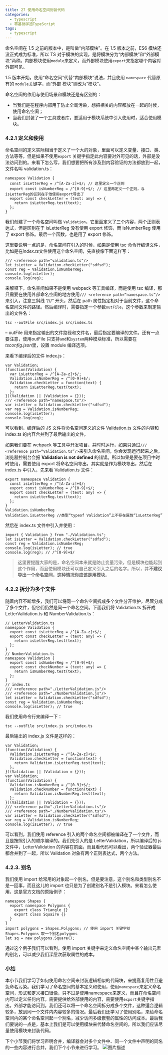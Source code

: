 ```yaml
---
title: 27 使用命名空间封装代码
categories: 
  - typescript
  - 零基础学透TypeScript
tags: 
  - typescript
---
```


命名空间在 1.5 之前的版本中，是叫做“内部模块”。在 1.5 版本之前，ES6 模块还没正式成为标准，所以 TS
对于模块的实现，是将模块分为“内部模块”和“外部模块”两种。内部模块使用`module`来定义，而外部模块使用`export`来指定哪个内容对外部可见。

1.5 版本开始，使用“命名空间”代替“内部模块”说法，并且使用 `namespace` 代替原有的 `module`关键字，而“外部 模块”则改为“模块”。

命名空间的作用与使用场景和模块还是有区别的：

-   当我们是在程序内部用于防止全局污染，想把相关的内容都放在一起的时候，使用命名空间；
-   当我们封装了一个工具或者库，要适用于模块系统中引入使用时，适合使用模块。

### 4.2.1 定义和使用

命名空间的定义实际相当于定义了一个大的对象，里面可以定义变量、接口、类、方法等等，但是如果不使用`export` 关键字指定此内容要对外可见的话，外部是没法访问到的。来看下怎么写，我们想要把所有涉及到内容验证的方法都放到一起，文件名叫 validation.ts：

``` {.language-typescript}
namespace Validation {
  const isLetterReg = /^[A-Za-z]+$/; // 这里定义一个正则
  export const isNumberReg = /^[0-9]+$/; // 这里再定义一个正则，与isLetterReg的区别在于他使用export导出了
  export const checkLetter = (text: any) => {
    return isLetterReg.test(text);
  };
}
```

我们创建了一个命名空间叫做 `Validation`，它里面定义了三个内容，两个正则表达式，但是区别在于
isLetterReg 没有使用 export 修饰，而 isNumberReg 使用了 export 修饰。最后一个函数，也是用了 export 修饰。

这里要说明一点的是，命名空间在引入的时候，如果是使用 tsc 命令行编译文件，比如是在*index.ts*文件使用这个命名空间，先直接像下面这样写：

``` {.language-typescript}
/// <reference path="validation.ts"/>
let isLetter = Validation.checkLetter("sdfsd");
const reg = Validation.isNumberReg;
console.log(isLetter);
console.log(reg);
```

来解释下，命名空间如果不是使用 webpack 等工具编译，而是使用 tsc 编译，那只需要在使用外部命名空间的地方使用`/// <reference path=“namespace.ts”/>`来引入，注意三斜线 ”///“ 开头，然后在 path 属性指定相对于当前文件，这个命名空间文件的路径。然后编译时，需要指定一个参数`outFile`，这个参数来制定输出的文件名：

``` {.language-shell}
tsc --outFile src/index.js src/index.ts
```

– outFile 用来指定输出的文件路径和文件名，最后指定要编译的文件。还有一点要注意，使用outFile 只支持`amd`和`system`两种模块标准，所以需要在*tsconfig.json*里，设置 module 编译选项。

来看下编译后的文件 index.js：

``` {.language-javascript}
var Validation;
(function(Validation) {
  var isLetterReg = /^[A-Za-z]+$/;
  Validation.isNumberReg = /^[0-9]+$/;
  Validation.checkLetter = function(text) {
    return isLetterReg.test(text);
  };
})(Validation || (Validation = {}));
/// <reference path="namespace.ts"/>
var isLetter = Validation.checkLetter("sdfsd");
var reg = Validation.isNumberReg;
console.log(isLetter);
console.log(reg);
```

可以看到，编译后的 JS 文件将命名空间定义的文件 Validation.ts 文件的内容和 index.ts 的内容合并到了最后输出的文件。

如果我们要在 webpack 等工具中开发项目，并时时运行，如果只通过`/// <reference path=“Validation.ts”/>`来引入命名空间，你会发现运行起来之后，浏览器控制台会报 **Validation is not defined** 的错误。所以如果是要在项目中时时使用，需要使用 export 将命名空间导出，其实就是作为模块导出，然后在 index.ts 中引入，先来看 Validation.ts 文件：

``` {.language-typescript}
export namespace Validation {
  const isLetterReg = /^[A-Za-z]+$/;
  export const isNumberReg = /^[0-9]+$/;
  export const checkLetter = (text: any) => {
    return isLetterReg.test(text);
  };
}
Validation.isNumberReg 
Validation.isLetterReg //类型“typeof Validation”上不存在属性“isLetterReg”
```

然后在 index.ts 文件中引入并使用：

``` {.language-typescript}
import { Validation } from "./Validation.ts";
let isLetter = Validation.checkLetter("sdfsd");
const reg = Validation.isNumberReg;
console.log(isLetter); // true
console.log(reg); // /^[0-9]+$/
```

> 这里要提醒大家的是，命名空间本来就是防止变量污染，但是模块也能起到这个作用，而且使用模块还可以自己定义引入之后的名字。所以，并**不建议导出一个命名空间，这种情况你应该是用模块**。

### 4.2.2 拆分为多个文件

随着内容不断增多，我们可以将同一个命名空间拆成多个文件分开维护，尽管分成了多个文件，但它们仍然是同一个命名空间。下面我们将 Validation.ts 拆开成 LetterValidation.ts 和 NumberValidation.ts：

``` {.language-typescript}
// LetterValidation.ts
namespace Validation {
  export const isLetterReg = /^[A-Za-z]+$/;
  export const checkLetter = (text: any) => {
    return isLetterReg.test(text);
  };
}
// NumberValidation.ts
namespace Validation {
  export const isNumberReg = /^[0-9]+$/;
  export const checkNumber = (text: any) => {
    return isNumberReg.test(text);
  };
}
// index.ts
/// <reference path="./LetterValidation.js"/>
/// <reference path="./NumberValidation.js"/>
let isLetter = Validation.checkLetter("sdfsd");
const reg = Validation.isNumberReg;
console.log(isLetter); // true
```

我们使用命令行来编译一下：

``` {.language-shell}
tsc --outFile src/index.js src/index.ts
```

最后输出的 index.js 文件是这样的：

``` {.language-javascript}
var Validation;
(function(Validation) {
  Validation.isLetterReg = /^[A-Za-z]+$/;
  Validation.checkLetter = function(text) {
    return Validation.isLetterReg.test(text);
  };
})(Validation || (Validation = {}));
var Validation;
(function(Validation) {
  Validation.isNumberReg = /^[0-9]+$/;
  Validation.checkNumber = function(text) {
    return Validation.isNumberReg.test(text);
  };
})(Validation || (Validation = {}));
/// <reference path="./LetterValidation.ts"/>
/// <reference path="./NumberValidation.ts"/>
var isLetter = Validation.checkLetter("sdfsd");
var reg = Validation.isNumberReg;
console.log(isLetter); // true
```

可以看到，我们使用 reference 引入的两个命名空间都被编译在了一个文件，而且是按照引入的顺序编译的。我们先引入的是 LetterValidation，所以编译后的 js 文件中，LetterValidation 的内容在前面。而且看代码可以看出，两个验证器最后都合并到了一起，所以 Validation 对象有两个正则表达式，两个方法。

### 4.2.3. 别名

我们使用 import 给常用的对象起一个别名，但是要注意，这个别名和类型别名不是一回事，而且这儿的 import 也只是为了创建别名不是引入模块。来看怎么使用，这是官方文档的原始例子：

``` {.language-typescript}
namespace Shapes {
  export namespace Polygons {
    export class Triangle {}
    export class Squaire {}
  }
}
import polygons = Shapes.Polygons; // 使用 import 关键字给 Shapes.Polygons 取一个别名polygons
let sq = new polygons.Square();
```

通过这个例子我们可以看到，使用 import 关键字来定义命名空间中某个输出元素的别名，可以减少我们深层次获取属性的成本。

### 小结

本小节我们学习了如何使用命名空间来封装逻辑相似的代码块，来提高复用性且避免命名污染。我们学习了命名空间的基本定义和使用，使用`namespace`来定义命名空间，形式和定义接口很像，只不过是使用namespace来定义，而且在命名空间内可以定义任何内容。需要提供给外部使用的内容，需要使用`export`关键字指出，外部才能访问到。我们还可以将一个命名空间拆分成多个文件，这种适合逻辑较多，放到同一个文件内内容较多的情况。最后我们还学习了使用别名，来给命名空间内的某个命名空间起一个别名，减少访问多级嵌套的属性的访问成本。最后我们要说的一点是，基本上我们是可以使用模块来代替命名空间的，所以我们应该尽量使用模块来封装代码。

下个小节我们将学习声明合并，编译器会对多个文件中、同一个文件中声明的同名的一些内容进行合并，我们下个小节来进行学习。
 ![图片描述](http://img.mukewang.com/5d22b97100015bb216000567.jpg)
